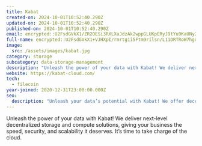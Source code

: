 ```yaml
---
title: Kabat
created-on: 2024-10-01T10:52:40.290Z
updated-on: 2024-10-01T10:52:40.290Z
published-on: 2024-10-01T10:52:40.290Z
email: encrypted::U2FsdGVkX1/ZR2OESi3RXLXaJdzAk2wppGLUKpERyJ9tYu9KaUNy2LwdPJ6FUS5G
full-name: encrypted::U2FsdGVkX1+VJHXpI/rmrtg1i5Ftm9rilsn/L11DRTRoW7hgoD2Gq9f6R/jQOsHU
image:
  src: /assets/images/kabat.jpg
category: storage
subcategory: data-storage-management
description: "Unleash the power of your data with Kabat! We deliver next-level decentralized storage and compute solutions, giving your business the speed, security, and scalability it deserves. It’s time to take charge of the cloud."
website: https://kabat-cloud.com/
tech:
  - filecoin
year-joined: 2020-12-31T23:00:00.000Z
seo:
  description: "Unleash your data’s potential with Kabat! We offer decentralized storage and compute solutions for speed, security, and scalability. Empower your business and take control of the cloud today."
---
```


Unleash the power of your data with Kabat! We deliver next-level decentralized storage and compute solutions, giving your business the speed, security, and scalability it deserves. It’s time to take charge of the cloud.
